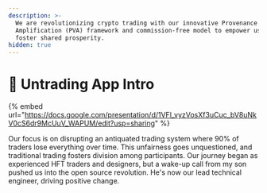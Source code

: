 ```yaml
---
description: >-
  We are revolutionizing crypto trading with our innovative Provenance Value
  Amplification (PVA) framework and commission-free model to empower users and
  foster shared prosperity.
hidden: true
---
```


# 🔣 Untrading App Intro

{% embed url="https://docs.google.com/presentation/d/1VFl_vyzVosXf3uCuc_bV8uNkV0cS6dr9McUuV_WAPUM/edit?usp=sharing" %}

Our focus is on disrupting an antiquated trading system where 90% of traders lose everything over time. This unfairness goes unquestioned, and traditional trading fosters division among participants. Our journey began as experienced HFT traders and designers, but a wake-up call from my son pushed us into the open source revolution. He's now our lead technical engineer, driving positive change.
